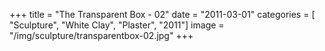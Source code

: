 +++
title = "The Transparent Box - 02"
date = "2011-03-01"
categories = [ "Sculpture", "White Clay", "Plaster", "2011"]
image = "/img/sculpture/transparentbox-02.jpg"
+++

